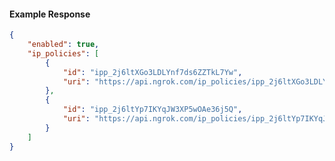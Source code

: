 <!-- Code generated for API Clients. DO NOT EDIT. -->

#### Example Response

```json
{
	"enabled": true,
	"ip_policies": [
		{
			"id": "ipp_2j6ltXGo3LDLYnf7ds6ZZTkL7Yw",
			"uri": "https://api.ngrok.com/ip_policies/ipp_2j6ltXGo3LDLYnf7ds6ZZTkL7Yw"
		},
		{
			"id": "ipp_2j6ltYp7IKYqJW3XP5wOAe36j5Q",
			"uri": "https://api.ngrok.com/ip_policies/ipp_2j6ltYp7IKYqJW3XP5wOAe36j5Q"
		}
	]
}
```
